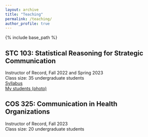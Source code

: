 ```yaml
---
layout: archive
title: "Teaching"
permalink: /teaching/
author_profile: true
---
```


{% include base_path %}

<h2>STC 103: Statistical Reasoning for Strategic Communication </h2>
Instructor of Record, Fall 2022 and Spring 2023
<br>Class size: 35 undergraduate students
<br><a href="https://yzixiao.github.io/files/STC 103_C_Fall22.pdf">Syllabus</a>
<br><a href="https://yzixiao.github.io/images/photo.png">My students (photo) </a>

<h2>COS 325: Communication in Health Organizations</h2>
Instructor of Record, Fall 2023
<br>Class size: 20 undergraduate students
